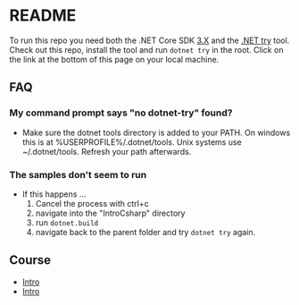 # README #

To run this repo you need both the .NET Core SDK [3.X](https://dotnet.microsoft.com/download/dotnet-core/3.0) and the [.NET try](https://github.com/dotnet/try) tool. Check out this repo, install the tool and run `dotnet try` in the root. Click on the link at the bottom of this page on your local machine.

## FAQ ##

### My command prompt says "no dotnet-try" found? ###

* Make sure the dotnet tools directory is added to your PATH. On windows this is at %USERPROFILE%/.dotnet/tools. Unix systems use ~/.dotnet/tools. Refresh your path afterwards.

### The samples don't seem to run ###

* If this happens ...
  1. Cancel the process with ctrl+c
  2. navigate into the "IntroCsharp" directory
  3. run `dotnet.build`
  4. navigate back to the parent folder and try `dotnet try` again.

## Course ##

* <a href="Intro.md"> Intro</a>
* <a href="Classes.md"> Intro</a> 